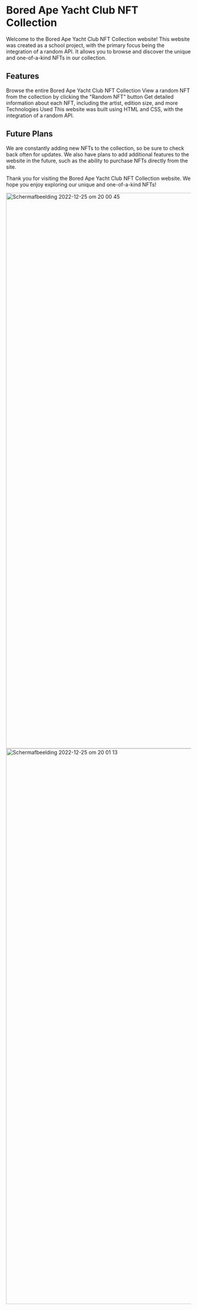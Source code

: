 # Bored Ape Yacht Club NFT Collection
Welcome to the Bored Ape Yacht Club NFT Collection website! This website was created as a school project, with the primary focus being the integration of a random API. It allows you to browse and discover the unique and one-of-a-kind NFTs in our collection.

## Features
Browse the entire Bored Ape Yacht Club NFT Collection
View a random NFT from the collection by clicking the "Random NFT" button
Get detailed information about each NFT, including the artist, edition size, and more
Technologies Used
This website was built using HTML and CSS, with the integration of a random API.

## Future Plans
We are constantly adding new NFTs to the collection, so be sure to check back often for updates. We also have plans to add additional features to the website in the future, such as the ability to purchase NFTs directly from the site.

Thank you for visiting the Bored Ape Yacht Club NFT Collection website. We hope you enjoy exploring our unique and one-of-a-kind NFTs!

<img width="1512" alt="Scherm­afbeelding 2022-12-25 om 20 00 45" src="https://user-images.githubusercontent.com/34925792/209479379-89940799-bdef-43ac-9cd2-b436422cc154.png">
<img width="1512" alt="Scherm­afbeelding 2022-12-25 om 20 01 13" src="https://user-images.githubusercontent.com/34925792/209479381-99c04a5a-ae68-4479-896d-6dc2291174d8.png">
